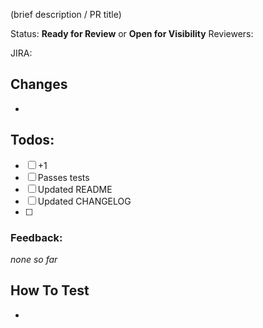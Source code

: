 (brief description / PR title)

Status: **Ready for Review** or **Open for Visibility**
Reviewers: <reviewers here>

JIRA: <link to applicable JIRA ticket>

## Changes
- <changes here>

## Todos:
- [ ] +1
- [ ] Passes tests
- [ ] Updated README
- [ ] Updated CHANGELOG
- [ ] <Other TODOs>

### Feedback:
_none so far_

## How To Test
- <testing steps here>
